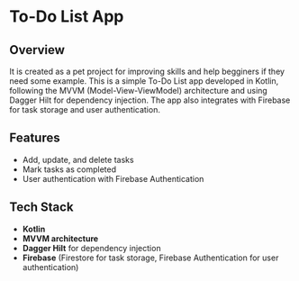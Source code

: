 # To-Do List App

## Overview

It is created as a pet project for improving skills and help begginers if they need some example.
This is a simple To-Do List app developed in Kotlin, following the MVVM (Model-View-ViewModel) architecture and using Dagger Hilt for dependency injection. The app also integrates with Firebase for task storage and user authentication.

## Features

- Add, update, and delete tasks
- Mark tasks as completed
- User authentication with Firebase Authentication

## Tech Stack

- **Kotlin**
- **MVVM architecture**
- **Dagger Hilt** for dependency injection
- **Firebase** (Firestore for task storage, Firebase Authentication for user authentication)

